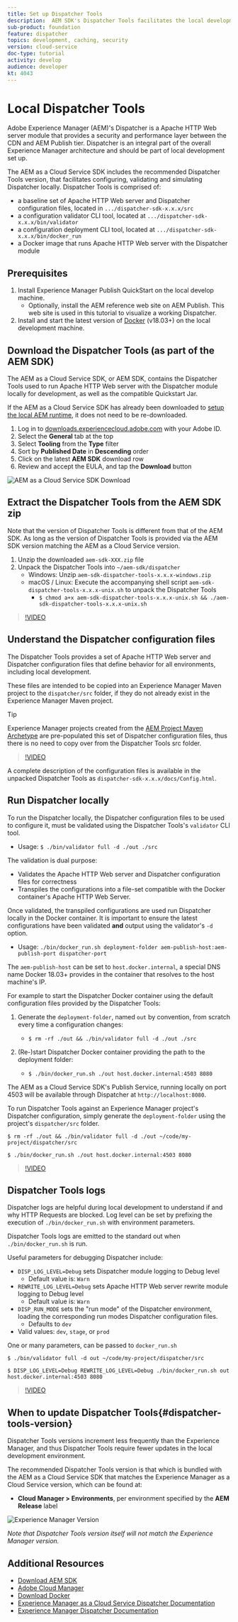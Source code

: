 ```yaml
---
title: Set up Dispatcher Tools
description:  AEM SDK's Dispatcher Tools facilitates the local development of Adobe Experience Manager (AEM) projects by making it easy to install, run and troubleshoot Dispatcher locally.
sub-product: foundation
feature: dispatcher
topics: development, caching, security
version: cloud-service
doc-type: tutorial
activity: develop
audience: developer
kt: 4043
---
```


# Local Dispatcher Tools

Adobe Experience Manager (AEM)'s Dispatcher is a Apache HTTP Web server module that provides a security and performance layer between the CDN and AEM Publish tier. Dispatcher is an integral part of the overall Experience Manager architecture and should be part of local development set up.

The AEM as a Cloud Service SDK includes the recommended Dispatcher Tools version, that facilitates configuring, validating and simulating Dispatcher locally. Dispatcher Tools is comprised of:

+ a baseline set of Apache HTTP Web server and Dispatcher configuration files, located in `.../dispatcher-sdk-x.x.x/src`
+ a configuration validator CLI tool, located at `.../dispatcher-sdk-x.x.x/bin/validator`
+ a configuration deployment CLI tool, located at `.../dispatcher-sdk-x.x.x/bin/docker_run`
+ a Docker image that runs Apache HTTP Web server with the Dispatcher module

## Prerequisites

1. Install Experience Manager Publish QuickStart on the local develop machine.
   + Optionally, install the AEM reference web site on AEM Publish. This web site is used in this tutorial to visualize a working Dispatcher.
1. Install and start the latest version of [Docker](https://www.docker.com/) (v18.03+) on the local development machine.

## Download the Dispatcher Tools (as part of the AEM SDK)

The AEM as a Cloud Service SDK, or AEM SDK, contains the Dispatcher Tools used to run Apache HTTP Web server with the Dispatcher module locally for development, as well as the compatible Quickstart Jar.

If the AEM as a Cloud Service SDK has already been downloaded to [setup the local AEM runtime](./aem-runtime.md), it does not need to be re-downloaded.

1. Log in to [downloads.experiencecloud.adobe.com](http://downloads.experiencecloud.adobe.com/) with your Adobe ID.
1. Select the __General__ tab at the top
1. Select __Tooling__ from the __Type__ filter
1. Sort by __Published Date__ in __Descending__ order
1. Click on the latest __AEM SDK__ download row
1. Review and accept the EULA, and tap the __Download__ button

![AEM as a Cloud Service SDK Download](./assets/dispatcher-tools/aem-sdk-download.png)

## Extract the Dispatcher Tools from the AEM SDK zip

Note that the version of Dispatcher Tools is different from that of the AEM SDK. As long as the version of Dispatcher Tools is provided via the AEM SDK version matching the AEM as a Cloud Service version.

1. Unzip the downloaded `aem-sdk-XXX.zip` file
1. Unpack the Dispatcher Tools into `~/aem-sdk/dispatcher`
   + Windows: Unzip `aem-sdk-dispatcher-tools-x.x.x-windows.zip`
   + macOS / Linux: Execute the accompanying shell script `aem-sdk-dispatcher-tools-x.x.x-unix.sh` to unpack the Dispatcher Tools
     + `$ chmod a+x aem-sdk-dispatcher-tools-x.x.x-unix.sh && ./aem-sdk-dispatcher-tools-x.x.x-unix.sh`

>[!VIDEO](https://video.tv.adobe.com/v/29937/?quality=12)

## Understand the Dispatcher configuration files

The Dispatcher Tools provides a set of Apache HTTP Web server and Dispatcher configuration files that define behavior for all environments, including local development.

These files are intended to be copied into an Experience Manager Maven project to the `dispatcher/src` folder, if they do not already exist in the Experience Manager Maven project.

>[!TIP]
> Experience Manager projects created from the [AEM Project Maven Archetype](https://github.com/adobe/aem-project-archetype) are pre-populated this set of Dispatcher configuration files, thus there is no need to copy over from the Dispatcher Tools src folder.

>[!VIDEO](https://video.tv.adobe.com/v/29959/?quality=12)

A complete description of the configuration files is available in the unpacked Dispatcher Tools as `dispatcher-sdk-x.x.x/docs/Config.html`.

## Run Dispatcher locally

To run the Dispatcher locally, the Dispatcher configuration files to be used to configure it, must be validated using the Dispatcher Tools's `validator` CLI tool.

+ Usage: `$ ./bin/validator full -d ./out ./src`

The validation is dual purpose:

+ Validates the Apache HTTP Web server and Dispatcher configuration files for correctness
+ Transpiles the configurations into a file-set compatible with the Docker container's Apache HTTP Web Server.

Once validated, the transpiled configurations are used run Dispatcher locally in the Docker container. It is important to ensure the latest configurations have been validated __and__ output using the validator's `-d` option.

+ Usage: `./bin/docker_run.sh deployment-folder aem-publish-host:aem-publish-port dispatcher-port`

The `aem-publish-host` can be set to `host.docker.internal`, a special DNS name Docker 18.03+ provides in the container that resolves to the host machine's IP.

For example to start the Dispatcher Docker container using the default configuration files provided by the Dispatcher Tools:

1. Generate the `deployment-folder`, named `out` by convention, from scratch every time a configuration changes:

   + `$ rm -rf ./out && ./bin/validator full -d ./out ./src`

2. (Re-)start Dispatcher Docker container providing the path to the deployment folder:

   + `$ ./bin/docker_run.sh ./out host.docker.internal:4503 8080`

The AEM as a Cloud Service SDK's Publish Service, running locally on port 4503 will be available through Dispatcher at `http://localhost:8080`.

To run Dispatcher Tools against an Experience Manager project's Dispatcher configuration, simply generate the `deployment-folder` using the project's `dispatcher/src` folder.

```
$ rm -rf ./out && ./bin/validator full -d ./out ~/code/my-project/dispatcher/src

$ ./bin/docker_run.sh ./out host.docker.internal:4503 8080
```

>[!VIDEO](https://video.tv.adobe.com/v/29960/?quality=12)

## Dispatcher Tools logs

Dispatcher logs are helpful during local development to understand if and why HTTP Requests are blocked. Log level can be set by prefixing the execution of `./bin/docker_run.sh` with environment parameters.

Dispatcher Tools logs are emitted to the standard out when `./bin/docker_run.sh` is run.

Useful parameters for debugging Dispatcher include:

+ `DISP_LOG_LEVEL=Debug` sets Dispatcher module logging to Debug level
  + Default value is: `Warn`
+ `REWRITE_LOG_LEVEL=Debug` sets Apache HTTP Web server rewrite module logging to Debug level
  + Default value is: `Warn`
+ `DISP_RUN_MODE` sets the "run mode" of the Dispatcher environment, loading the corresponding run modes Dispatcher configuration files.
  + Defaults to `dev`
+ Valid values: `dev`, `stage`, or `prod`

One or many parameters, can be passed to `docker_run.sh`

```{shell}
$ ./bin/validator full -d out ~/code/my-project/dispatcher/src

$ DISP_LOG_LEVEL=Debug REWRITE_LOG_LEVEL=Debug ./bin/docker_run.sh out host.docker.internal:4503 8080
```

>[!VIDEO](https://video.tv.adobe.com/v/29961/?quality=12)

## When to update Dispatcher Tools{#dispatcher-tools-version}

Dispatcher Tools versions increment less frequently than the Experience Manager, and thus Dispatcher Tools require fewer updates in the local development environment.

The recommended Dispatcher Tools version is that which is bundled with the AEM as a Cloud Service SDK that matches the Experience Manager as a Cloud Service version, which can be found at:

+ __Cloud Manager > Environments__, per environment specified by the __AEM Release__ label

![Experience Manager Version](./assets/dispatcher-tools/aem-version.png)

_Note that Dispatcher Tools version itself will not match the Experience Manager version._

## Additional Resources

+ [Download AEM SDK](http://downloads.experiencecloud.adobe.com/)
+ [Adobe Cloud Manager](https://my.cloudmanager.adobe.com/)
+ [Download Docker](https://www.docker.com/)
+ [Experience Manager as a Cloud Service Dispatcher Documentation](dispatcher-cloud.md)
+ [Experience Manager Dispatcher Documentation](https://docs.adobe.com/content/help/en/experience-manager-dispatcher/using/dispatcher.html)
